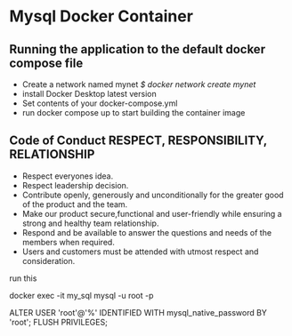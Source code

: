 # Mysql Docker Container

## Running the application to the default docker compose file 
* Create a network named mynet _$ docker network create mynet_
* install Docker Desktop latest version
* Set contents of your docker-compose.yml 
* run  docker compose up to start building the container image

## Code of Conduct RESPECT, RESPONSIBILITY, RELATIONSHIP

* Respect everyones idea.
* Respect leadership decision.
* Contribute openly, generously and unconditionally for the greater good of the product and the team.
* Make our product secure,functional and user-friendly while ensuring a strong and healthy team relationship.
* Respond and be available to answer the questions and needs of the members when required.
* Users and customers must be attended with utmost respect and consideration.

run this 

docker exec -it my_sql mysql -u root -p

ALTER USER 'root'@'%' IDENTIFIED WITH mysql_native_password BY 'root';
FLUSH PRIVILEGES;

